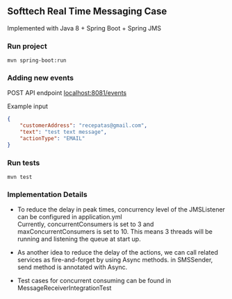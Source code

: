 ## Softtech Real Time Messaging Case
Implemented with Java 8 + Spring Boot + Spring JMS

### Run project
```
mvn spring-boot:run
```

### Adding new events
POST API endpoint [localhost:8081/events](localhost:8081/events)

Example input
```json
{
	"customerAddress": "recepatas@gmail.com",
	"text": "test text message",
	"actionType": "EMAIL"
}
```

### Run tests
```
mvn test
```

### Implementation Details

* To reduce the delay in peak times, concurrency level of the JMSListener can be configured in application.yml  
Currently, concurrentConsumers is set to 3 and maxConcurrentConsumers is set to 10.
This means 3 threads will be running and listening the queue at start up.

* As another idea to reduce the delay of the actions, we can call related services as fire-and-forget by using Async methods.
in SMSSender, send method is annotated with Async.

* Test cases for concurrent consuming can be found in MessageReceiverIntegrationTest
